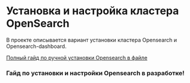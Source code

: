 # Установка и настройка кластера OpenSearch

В проекте описывается вариант установки кластера Opensearch и Opensearch-dashboard.

[Полный гайд по ручной установки Opensearch в файле](/opensearch.md)

### Гайд по установки и настройки Opensearch в разработке! 